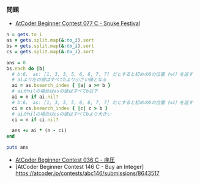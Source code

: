 ### 問題
- [AtCoder Beginner Contest 077 C - Snuke Festival](https://atcoder.jp/contests/abc077/tasks/arc084_a)

```ruby
n = gets.to_i
as = gets.split.map(&:to_i).sort
bs = gets.split.map(&:to_i).sort
cs = gets.split.map(&:to_i).sort

ans = 0
bs.each do |b|
  # b:6、 as: [1, 3, 3, 5, 6, 6, 7, 7] だとすると初めの6の位置（≒4）を返す
  # aiより左の値はすべてbより小さい値となる
  ai = as.bsearch_index { |a| a >= b }
  # aiがnilの場合はasの値はすべてb以下
  ai = n if ai.nil?
  # b:6、 as: [1, 3, 3, 5, 6, 6, 7, 7] だとすると初めの6の位置（≒4）を返す
  ci = cs.bsearch_index { |c| c > b }
  # aiがnilの場合はcsの値はすべてbより大きい
  ci = n if ci.nil?

  ans += ai * (n - ci)
end

puts ans
```

- [AtCoder Beginner Contest 036 C - 座圧](https://atcoder.jp/contests/abc036/submissions/6972996)
- [AtCoder Beginner Contest 146 C - Buy an Integer] https://atcoder.jp/contests/abc146/submissions/8643517

